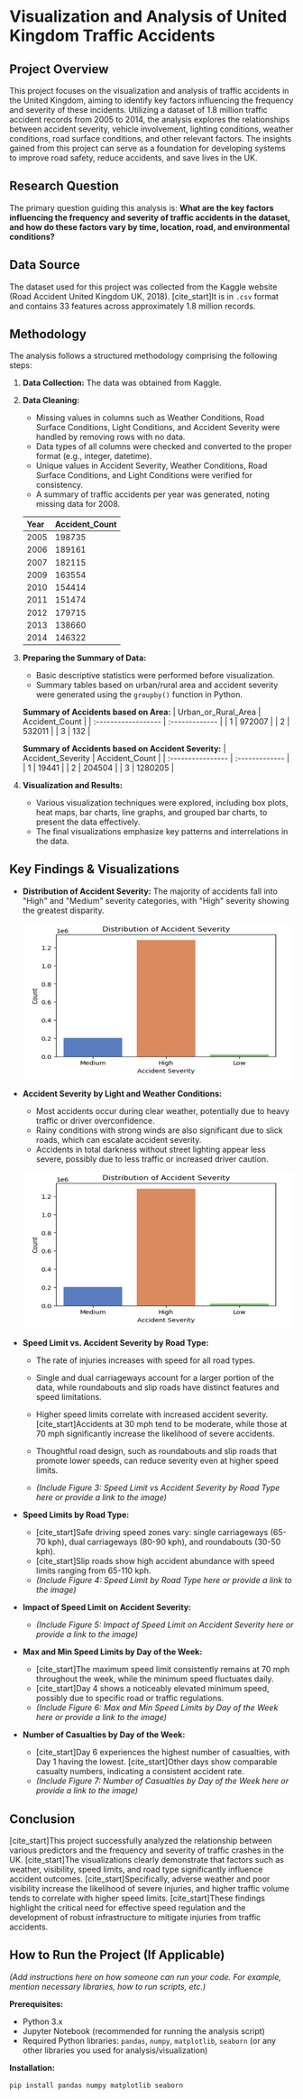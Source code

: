 # Visualization and Analysis of United Kingdom Traffic Accidents

## Project Overview

This project focuses on the visualization and analysis of traffic accidents in the United Kingdom, aiming to identify key factors influencing the frequency and severity of these incidents. Utilizing a dataset of 1.8 million traffic accident records from 2005 to 2014, the analysis explores the relationships between accident severity, vehicle involvement, lighting conditions, weather conditions, road surface conditions, and other relevant factors. The insights gained from this project can serve as a foundation for developing systems to improve road safety, reduce accidents, and save lives in the UK.

## Research Question

The primary question guiding this analysis is: **What are the key factors influencing the frequency and severity of traffic accidents in the dataset, and how do these factors vary by time, location, road, and environmental conditions?**

## Data Source

The dataset used for this project was collected from the Kaggle website (Road Accident United Kingdom UK, 2018). [cite_start]It is in `.csv` format and contains 33 features across approximately 1.8 million records. 

## Methodology

The analysis follows a structured methodology comprising the following steps:

1.  **Data Collection:** The data was obtained from Kaggle. 
2.  **Data Cleaning:**
    * Missing values in columns such as Weather Conditions, Road Surface Conditions, Light Conditions, and Accident Severity were handled by removing rows with no data. 
    * Data types of all columns were checked and converted to the proper format (e.g., integer, datetime). 
    * Unique values in Accident Severity, Weather Conditions, Road Surface Conditions, and Light Conditions were verified for consistency. 
    * A summary of traffic accidents per year was generated, noting missing data for 2008. 

    | Year | Accident_Count |
    | :--- | :------------- |
    | 2005 | 198735         |
    | 2006 | 189161         |
    | 2007 | 182115         |
    | 2009 | 163554         |
    | 2010 | 154414         |
    | 2011 | 151474         |
    | 2012 | 179715         |
    | 2013 | 138660         |
    | 2014 | 146322         |

3.  **Preparing the Summary of Data:**
    * Basic descriptive statistics were performed before visualization. 
    * Summary tables based on urban/rural area and accident severity were generated using the `groupby()` function in Python. 

    **Summary of Accidents based on Area:**
    | Urban_or_Rural_Area | Accident_Count |
    | :------------------ | :------------- |
    | 1                   | 972007         |
    | 2                   | 532011         |
    | 3                   | 132            |

    **Summary of Accidents based on Accident Severity:**
    | Accident_Severity | Accident_Count |
    | :---------------- | :------------- |
    | 1                 | 19441          |
    | 2                 | 204504         |
    | 3                 | 1280205        |

4.  **Visualization and Results:**
    * Various visualization techniques were explored, including box plots, heat maps, bar charts, line graphs, and grouped bar charts, to present the data effectively. 
    * The final visualizations emphasize key patterns and interrelations in the data. 

## Key Findings & Visualizations

* **Distribution of Accident Severity:** The majority of accidents fall into "High" and "Medium" severity categories, with "High" severity showing the greatest disparity.

  ![Distribution of Accident Severity](result/Distribution_Accident_Severity.png "Distribution of Accident Severity")

* **Accident Severity by Light and Weather Conditions:**
    * Most accidents occur during clear weather, potentially due to heavy traffic or driver overconfidence. 
    * Rainy conditions with strong winds are also significant due to slick roads, which can escalate accident severity. 
    * Accidents in total darkness without street lighting appear less severe, possibly due to less traffic or increased driver caution.

  ![Accident Severity by Light and Weather Conditions](result/Distribution_Accident_Severity.png "Accident Severity by Light and Weather Conditions")
    

* **Speed Limit vs. Accident Severity by Road Type:**
    * The rate of injuries increases with speed for all road types. 
    * Single and dual carriageways account for a larger portion of the data, while roundabouts and slip roads have distinct features and speed limitations. 
    * Higher speed limits correlate with increased accident severity.  [cite_start]Accidents at 30 mph tend to be moderate, while those at 70 mph significantly increase the likelihood of severe accidents. 
    * Thoughtful road design, such as roundabouts and slip roads that promote lower speeds, can reduce severity even at higher speed limits.

  
    * *(Include Figure 3: Speed Limit vs Accident Severity by Road Type here or provide a link to the image)*

* **Speed Limits by Road Type:**
    * [cite_start]Safe driving speed zones vary: single carriageways (65-70 kph), dual carriageways (80-90 kph), and roundabouts (30-50 kph). 
    * [cite_start]Slip roads show high accident abundance with speed limits ranging from 65-110 kph. 
    * *(Include Figure 4: Speed Limit by Road Type here or provide a link to the image)*

* **Impact of Speed Limit on Accident Severity:**
    * *(Include Figure 5: Impact of Speed Limit on Accident Severity here or provide a link to the image)*

* **Max and Min Speed Limits by Day of the Week:**
    * [cite_start]The maximum speed limit consistently remains at 70 mph throughout the week, while the minimum speed fluctuates daily. 
    * [cite_start]Day 4 shows a noticeably elevated minimum speed, possibly due to specific road or traffic regulations. 
    * *(Include Figure 6: Max and Min Speed Limits by Day of the Week here or provide a link to the image)*

* **Number of Casualties by Day of the Week:**
    * [cite_start]Day 6 experiences the highest number of casualties, with Day 1 having the lowest.  [cite_start]Other days show comparable casualty numbers, indicating a consistent accident rate. 
    * *(Include Figure 7: Number of Casualties by Day of the Week here or provide a link to the image)*

## Conclusion

[cite_start]This project successfully analyzed the relationship between various predictors and the frequency and severity of traffic crashes in the UK.  [cite_start]The visualizations clearly demonstrate that factors such as weather, visibility, speed limits, and road type significantly influence accident outcomes.  [cite_start]Specifically, adverse weather and poor visibility increase the likelihood of severe injuries, and higher traffic volume tends to correlate with higher speed limits.  [cite_start]These findings highlight the critical need for effective speed regulation and the development of robust infrastructure to mitigate injuries from traffic accidents. 

## How to Run the Project (If Applicable)

*(Add instructions here on how someone can run your code. For example, mention necessary libraries, how to run scripts, etc.)*

**Prerequisites:**
* Python 3.x
* Jupyter Notebook (recommended for running the analysis script)
* Required Python libraries: `pandas`, `numpy`, `matplotlib`, `seaborn` (or any other libraries you used for analysis/visualization)

**Installation:**
```bash
pip install pandas numpy matplotlib seaborn
